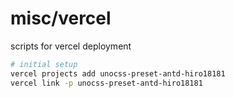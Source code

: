 # misc/vercel

scripts for vercel deployment

```sh
# initial setup
vercel projects add unocss-preset-antd-hiro18181
vercel link -p unocss-preset-antd-hiro18181
```
